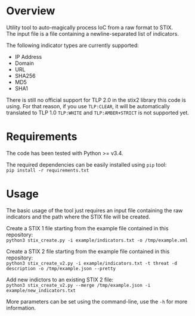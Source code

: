 # Overview
Utility tool to auto-magically process IoC from a raw format to STIX.\
The input file is a file containing a newline-separated list of indicators.

The following indicator types are currently supported:
* IP Address
* Domain
* URL
* SHA256
* MD5
* SHA1

There is still no official support for TLP 2.0 in the stix2 library this code is using. For that reason, if you use `TLP:CLEAR`, it will be automatically translated to TLP 1.0 `TLP:WHITE` and `TLP:AMBER+STRICT` is not supported yet.

# Requirements
The code has been tested with Python >= v3.4.

The required dependencies can be easily installed using `pip` tool:\
`pip install -r requirements.txt`

# Usage
The basic usage of the tool just requires an input file containing the raw indicators and the path where the STIX file will be created.

Create a STIX 1 file starting from the example file contained in this repository:\
`python3 stix_create.py -i example/indicators.txt -o /tmp/example.xml`

Create a STIX 2 file starting from the example file contained in this repository:\
`python3 stix_create_v2.py -i example/indicators.txt -t threat -d description -o /tmp/example.json --pretty`

Add new indictors to an existing STIX 2 file:\
`python3 stix_create_v2.py --merge /tmp/example.json -i example/new_indicators.txt`

More parameters can be set using the command-line, use the `-h` for more information.
